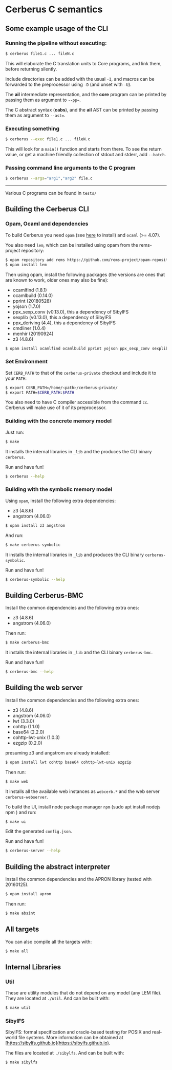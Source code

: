 Cerberus C semantics
=====

Some example usage of the CLI
---

### Running the pipeline without executing:

```bash
$ cerberus file1.c ... fileN.c
```
This will elaborate the C translation units to Core programs, and link them, before returning silently.

Include directories can be added with the usual ```-I```, and macros can be forwarded to the preprocessor using ```-D``` (and unset with ```-U```).

The **ail** intermediate representation, and the **core** program can be printed by passing them as argument to ```--pp=```.

The C abstract syntax (**cabs**), and the **ail** AST can be printed by passing them as argument to ```--ast=```.


### Executing something
```bash
$ cerberus --exec file1.c ... fileN.c
```
This will look for a ```main()``` function and starts from there. To see the return value, or get a machine friendly collection of stdout and stderr, add ```--batch```.

### Passing command line arguments to the C program
```bash
$ cerberus --args="arg1","arg2" file.c
```

---

Various C programs can be found in ```tests/```



Building the Cerberus CLI
---

### Opam, Ocaml and dependencies

To build Cerberus you need `opam` (see [here](https://opam.ocaml.org/doc/Install.html) to install) and `ocaml` (>= 4.07).

You also need `lem`, which can be installed using opam from the rems-project repository:

```bash
$ opam repository add rems https://github.com/rems-project/opam-repository.git
$ opam install lem
```
Then using opam, install the following packages (the versions are ones that are known to work, older ones may also be fine):

* ocamlfind       (1.8.1)
* ocamlbuild      (0.14.0)
* pprint          (20180528)
* yojson          (1.7.0)
* ppx\_sexp\_conv (v0.13.0), this a dependency of SibylFS
* sexplib	        (v0.13.0), this a dependency of SibylFS
* ppx\_deriving	 (4.4), this a dependency of SibylFS
* cmdliner        (1.0.4)
* menhir			 (20190924)
* z3				 (4.8.6)

```bash
$ opam install ocamlfind ocamlbuild pprint yojson ppx_sexp_conv sexplib ppx_deriving cmdliner menhir z3
```

### Set Environment

Set `CERB_PATH` to that of the `cerberus-private` checkout and include it to your `PATH`:

```bash
$ export CERB_PATH=/home/<path>/cerberus-private/
$ export PATH=$CERB_PATH:$PATH
```

You also need to have C compiler accessible from the command ``cc``. Cerberus will make use of it of its preprocessor.


### Building with the concrete memory model

Just run:

```bash
$ make
```

It installs the internal libraries in `_lib` and the produces the CLI binary `cerberus`.

Run and have fun!

```bash
$ cerberus --help
```

### Building with the symbolic memory model

Using `opam`, install the following extra dependencies:

* z3        (4.8.6)
* angstrom  (4.06.0)

```bash
$ opam install z3 angstrom
```

And run:

```bash
$ make cerberus-symbolic
```

It installs the internal libraries in `_lib` and produces the CLI binary `cerberus-symbolic`.

Run and have fun!

```bash
$ cerberus-symbolic --help
```

Building Cerberus-BMC
---

Install the common dependencies and the following extra ones:

* z3        (4.8.6)
* angstrom  (4.06.0)

Then run:

```bash
$ make cerberus-bmc
```

It installs the internal libraries in `_lib` and the CLI binary `cerberus-bmc`.

Run and have fun!

```bash
$ cerberus-bmc --help
```

Building the web server
---

Install the common dependencies and the following extra ones:

* z3        (4.8.6)
* angstrom  (4.06.0)
* lwt       (3.3.0)
* cohttp    (1.1.0)
* base64    (2.2.0)
* cohttp-lwt-unix (1.0.3)
* ezgzip    (0.2.0)


presuming z3 and angstrom are already installed:

```bash
$ opam install lwt cohttp base64 cohttp-lwt-unix ezgzip
```

Then run:

```bash
$ make web
```

It installs all the available web instances as `webcerb.*` and the web server `cerberus-webserver`.

To build the UI, install node package manager `npm` (sudo apt install nodejs npm
) and run:

```bash
$ make ui
```

Edit the generated `config.json`.

Run and have fun!

```bash
$ cerberus-server --help
```

Building the abstract interpreter
---

Install the common dependencies and the APRON library (tested with 20160125).

```bash
$ opam install apron
```

Then run:

```bash
$ make absint
```

All targets
---

You can also compile all the targets with:

```bash
$ make all
```

Internal Libraries
----

### Util

These are utility modules that do not depend on any model (any LEM file). They
are located at `./util`. And can be built with:

```bash
$ make util
```

### SibylFS

SibylFS: formal specification and oracle-based testing for POSIX and real-world
file systems. More information can be obtained at
[https://sibylfs.github.io](https://sibylfs.github.io).

The files are located at `./sibylfs`. And can be built with:

```bash
$ make sibylfs
```
